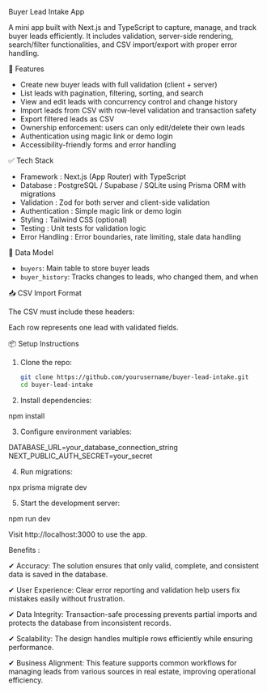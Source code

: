  Buyer Lead Intake App

A mini app built with Next.js and TypeScript to capture, manage, and track buyer leads efficiently. It includes validation, server-side rendering, search/filter functionalities, and CSV import/export with proper error handling.

 🚀 Features

- Create new buyer leads with full validation (client + server)
- List leads with pagination, filtering, sorting, and search
- View and edit leads with concurrency control and change history
- Import leads from CSV with row-level validation and transaction safety
- Export filtered leads as CSV
- Ownership enforcement: users can only edit/delete their own leads
- Authentication using magic link or demo login
- Accessibility-friendly forms and error handling

 ✅ Tech Stack

- Framework : Next.js (App Router) with TypeScript
- Database : PostgreSQL / Supabase / SQLite using Prisma ORM with migrations
- Validation : Zod for both server and client-side validation
- Authentication : Simple magic link or demo login
- Styling : Tailwind CSS (optional)
- Testing : Unit tests for validation logic
- Error Handling : Error boundaries, rate limiting, stale data handling

 📂 Data Model

- `buyers`: Main table to store buyer leads
- `buyer_history`: Tracks changes to leads, who changed them, and when

 📥 CSV Import Format

The CSV must include these headers:

Each row represents one lead with validated fields.

 📦 Setup Instructions

1. Clone the repo:
   ```bash
   git clone https://github.com/yourusername/buyer-lead-intake.git
   cd buyer-lead-intake
2. Install dependencies:

npm install

3. Configure environment variables:

DATABASE_URL=your_database_connection_string
NEXT_PUBLIC_AUTH_SECRET=your_secret

4. Run migrations:

npx prisma migrate dev

5. Start the development server:

npm run dev

Visit http://localhost:3000 to use the app.

Benefits : 

✔ Accuracy: The solution ensures that only valid, complete, and consistent data is saved in the database.

✔ User Experience: Clear error reporting and validation help users fix mistakes easily without frustration.

✔ Data Integrity: Transaction-safe processing prevents partial imports and protects the database from inconsistent records.

✔ Scalability: The design handles multiple rows efficiently while ensuring performance.

✔ Business Alignment: This feature supports common workflows for managing leads from various sources in real estate, improving operational efficiency.
